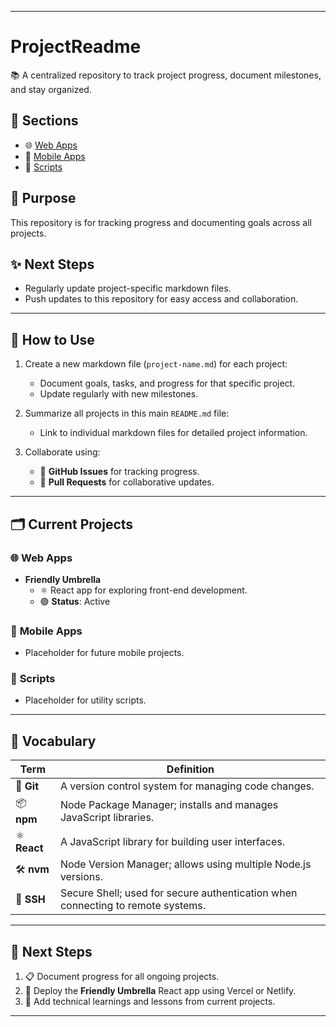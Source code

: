 
---

# ProjectReadme
📚 A centralized repository to track project progress, document milestones, and stay organized.

## 📌 Sections
- 🌐 [Web Apps](web-apps/README.md)
- 📱 [Mobile Apps](mobile-apps/README.md)
- 📜 [Scripts](scripts/README.md)

## 🚀 Purpose
This repository is for tracking progress and documenting goals across all projects.

## ✨ Next Steps
- Regularly update project-specific markdown files.
- Push updates to this repository for easy access and collaboration.

---

## 🎯 **How to Use**
1. Create a new markdown file (`project-name.md`) for each project:
   - Document goals, tasks, and progress for that specific project.
   - Update regularly with new milestones.

2. Summarize all projects in this main `README.md` file:
   - Link to individual markdown files for detailed project information.

3. Collaborate using:
   - 🐙 **GitHub Issues** for tracking progress.
   - 🤝 **Pull Requests** for collaborative updates.

---

## 🗂️ **Current Projects**
### 🌐 **Web Apps**
- **Friendly Umbrella**  
  - ⚛️ React app for exploring front-end development.
  - 🟢 **Status**: Active  

### 📱 **Mobile Apps**
- Placeholder for future mobile projects.

### 📜 **Scripts**
- Placeholder for utility scripts.

---

## 📖 **Vocabulary**
| **Term**                | **Definition**                                                                          |
|--------------------------|----------------------------------------------------------------------------------------|
| 🐙 **Git**               | A version control system for managing code changes.                                    |
| 📦 **npm**               | Node Package Manager; installs and manages JavaScript libraries.                       |
| ⚛️ **React**             | A JavaScript library for building user interfaces.                                     |
| 🛠️ **nvm**               | Node Version Manager; allows using multiple Node.js versions.                         |
| 🔐 **SSH**               | Secure Shell; used for secure authentication when connecting to remote systems.        |

---

## 🚀 **Next Steps**
1. 📋 Document progress for all ongoing projects.
2. 🚀 Deploy the **Friendly Umbrella** React app using Vercel or Netlify.
3. 🧠 Add technical learnings and lessons from current projects.

---

